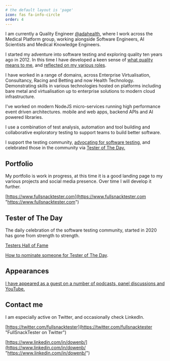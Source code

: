 ```yaml
---
# the default layout is 'page'
icon: fas fa-info-circle
order: 4
---
```


I am currently a Quality Engineer [@adahealth](https://twitter.com/adahealth), where I work across the Medical Platform group, working alongside Software Engineers, AI Scientists and Medical Knowledge Engineers.

I started my adventure into software testing and exploring quality ten years ago in 2012. In this time I have developed a keen sense of [what quality means to me](https://www.dowen.me.uk/what-does-quality-mean-to-me/ "What quality means to me"), and [reflected on my various roles](https://www.dowen.me.uk/when-is-a-tester-not-a-tester/ "When is a software tester not a software tester").

I have worked in a range of domains, across Enterprise Virtualisation, Consultancy, Racing and Betting and now Health Technology. Demonstrating skills in various technologies hosted on platforms including bare metal and virtualisation up to enterprise solutions to modern cloud infrastructure.

I've worked on modern NodeJS micro-services running high performance event driven architectures. mobile and web apps, backend APIs and AI powered libraries.

I use a combination of test analysis, automation and tool building and collaborative exploratory testing to support teams to build better software.

I support the testing community, [advocating for software testing](https://youtu.be/lZgtN0d9i4w "Ben talking with Karen Tests Stuff on YouTube"), and celebrated those in the community via [Tester of The Day.](https://www.testeroftheday.com "Tester of The Day")

## Portfolio

My portfolio is work in progress, at this time it is a good landing page to my various projects and social media presence. Over time I will develop it further.

[https://www.fullsnacktester.com](https://www.fullsnacktester.com "https://www.fullsnacktester.com")

## Tester of The Day

The daily celebration of the software testing community, started in 2020 has gone from  strength to strength.

[Testers Hall of Fame](https://www.testeroftheday.com "Testers Hall of Fame")

[How to nominate someone for Tester of The Day](https://www.dowen.me.uk/how-to-nominate-someone-for-testeroftheday/ "How to nominate for tester of the day").

## Appearances

[I have appeared as a guest on a number of podcasts, panel discussions and YouTube.](https://www.dowen.me.uk/appearances/)

## Contact me

I am especially active on Twitter, and occasionally check LinkedIn.

[https://twitter.com/fullsnacktester](https://twitter.com/fullsnacktester "FullSnackTester on Twitter")

[https://www.linkedin.com/in/dowenb/](https://www.linkedin.com/in/dowenb/ "https://www.linkedin.com/in/dowenb/")
